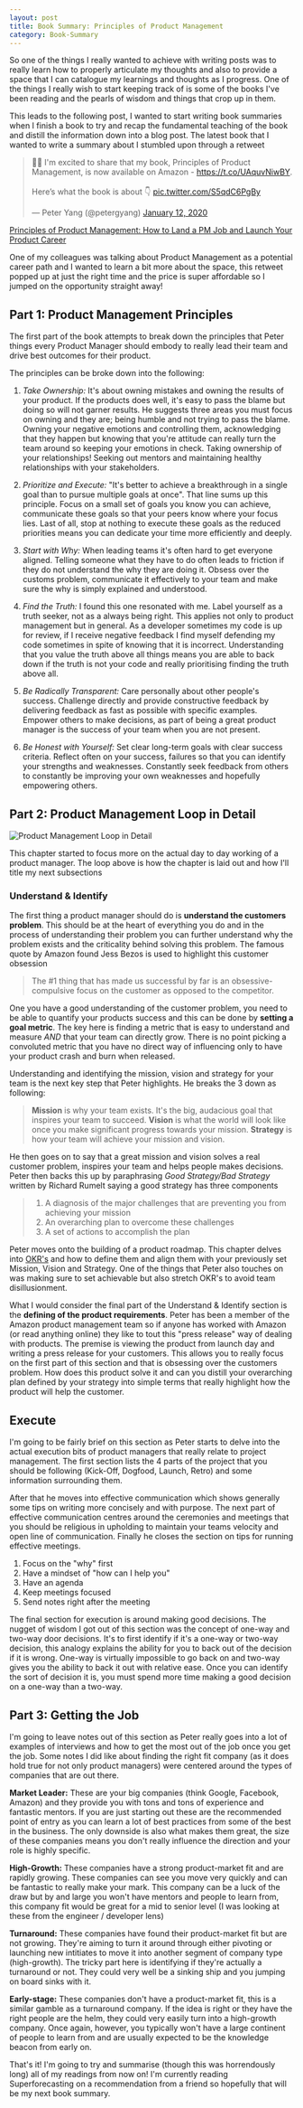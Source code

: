 ```yaml
---
layout: post
title: Book Summary: Principles of Product Management
category: Book-Summary
---
```


So one of the things I really wanted to achieve with writing posts was to really learn how to properly articulate my thoughts and also to provide a space that I can catalogue my learnings and thoughts as I progress. One of the things I really wish to start keeping track of is some of the books I've been reading and the pearls of wisdom and things that crop up in them.

This leads to the following post, I wanted to start writing book summaries when I finish a book to try and recap the fundamental teaching of the book and distill the information down into a blog post. The latest book that I wanted to write a summary about I stumbled upon through a retweet

<blockquote class="twitter-tweet"><p lang="en" dir="ltr">📖🎉 I&#39;m excited to share that my book, Principles of Product Management, is now available on Amazon - <a href="https://t.co/UAquvNiwBY">https://t.co/UAquvNiwBY</a>. <br><br>Here’s what the book is about 👇 <a href="https://t.co/S5qdC6PgBy">pic.twitter.com/S5qdC6PgBy</a></p>&mdash; Peter Yang (@petergyang) <a href="https://twitter.com/petergyang/status/1216418134527115264?ref_src=twsrc%5Etfw">January 12, 2020</a></blockquote> <script async src="https://platform.twitter.com/widgets.js" charset="utf-8"></script>

[Principles of Product Management: How to Land a PM Job and Launch Your Product Career](https://www.amazon.com/gp/product/B083D667N2)

One of my colleagues was talking about Product Management as a potential career path and I wanted to learn a bit more about the space, this retweet popped up at just the right time and the price is super affordable so I jumped on the opportunity straight away!

## Part 1: Product Management Principles

The first part of the book attempts to break down the principles that Peter things every Product Manager should embody to really lead their team and drive best outcomes for their product.

The principles can be broke down into the following:
1. _Take Ownership:_ It's about owning mistakes and owning the results of your product. If the products does well, it's easy to pass the blame but doing so will not garner results. He suggests three areas you must focus on owning and they are; being humble and not trying to pass the blame. Owning your negative emotions and controlling them, acknowledging that they happen but knowing that you're attitude can really turn the team around so keeping your emotions in check. Taking ownership of your relationships! Seeking out mentors and maintaining healthy relationships with your stakeholders.

2. _Prioritize and Execute:_ "It's better to achieve a breakthrough in a single goal than to pursue multiple goals at once". That line sums up this principle. Focus on a small set of goals you know you can achieve, communicate these goals so that your peers know where your focus lies. Last of all, stop at nothing to execute these goals as the reduced priorities means you can dedicate your time more efficiently and deeply.

3. _Start with Why:_ When leading teams it's often hard to get everyone aligned. Telling someone what they have to do often leads to friction if they do not understand the why they are doing it. Obsess over the customs problem, communicate it effectively to your team and make sure the why is simply explained and understood.

4. _Find the Truth:_ I found this one resonated with me. Label yourself as a truth seeker, not as a always being right. This applies not only to product management but in general. As a developer sometimes my code is up for review, if I receive negative feedback I find myself defending my code sometimes in spite of knowing that it is incorrect. Understanding that you value the truth above all things means you are able to back down if the truth is not your code and really prioritising finding the truth above all.

5. _Be Radically Transparent:_ Care personally about other people's success. Challenge directly and provide constructive feedback by delivering feedback as fast as possible with specific examples. Empower others to make decisions, as part of being a great product manager is the success of your team when you are not present.

6. _Be Honest with Yourself:_ Set clear long-term goals with clear success criteria. Reflect often on your success, failures so that you can identify your strengths and weaknesses. Constantly seek feedback from others to constantly be improving your own weaknesses and hopefully empowering others.

## Part 2: Product Management Loop in Detail

![Product Management Loop in Detail](/public/product-management-loop.png)

This chapter started to focus more on the actual day to day working of a product manager. The loop above is how the chapter is laid out and how I'll title my next subsections

### Understand & Identify

The first thing a product manager should do is __understand the customers problem__. This should be at the heart of everything you do and in the process of understanding their problem you can further understand why the problem exists and the criticality behind solving this problem. The famous quote by Amazon found Jess Bezos is used to highlight this customer obsession

> The #1 thing that has made us successful by far is an obsessive-compulsive focus on the customer as opposed to the competitor.

One you have a good understanding of the customer problem, you need to be able to quantify your products success and this can be done by __setting a goal metric__. The key here is finding a metric that is easy to understand and measure _AND_ that your team can directly grow. There is no point picking a convoluted metric that you have no direct way of influencing only to have your product crash and burn when released.

Understanding and identifying the mission, vision and strategy for your team is the next key step that Peter highlights. He breaks the 3 down as following:

> __Mission__ is why your team exists. It's the big, audacious goal that inspires your team to succeed.
> __Vision__ is what the world will look like once you make significant progress towards your mission.
> __Strategy__ is how your team will achieve your mission and vision.

He then goes on to say that a great mission and vision solves a real customer problem, inspires your team and helps people makes decisions. Peter then backs this up by paraphrasing _Good Strategy/Bad Strategy_ written by Richard Rumelt saying a good strategy has three components

> 1. A diagnosis of the major challenges that are preventing you from achieving your mission
> 2. An overarching plan to overcome these challenges
> 3. A set of actions to accomplish the plan

Peter moves onto the building of a product roadmap. This chapter delves into [OKR's](https://rework.withgoogle.com/guides/set-goals-with-okrs/steps/introduction/) and how to define them and align them with your previously set Mission, Vision and Strategy. One of the things that Peter also touches on was making sure to set achievable but also stretch OKR's to avoid team disillusionment.

What I would consider the final part of the Understand & Identify section is the __defining of the product requirements__. Peter has been a member of the Amazon product management team so if anyone has worked with Amazon (or read anything online) they like to tout this "press release" way of dealing with products. The premise is viewing the product from launch day and writing a press release for your customers. This allows you to really focus on the first part of this section and that is obsessing over the customers problem. How does this product solve it and can you distill your overarching plan defined by your strategy into simple terms that really highlight how the product will help the customer.

## Execute

I'm going to be fairly brief on this section as Peter starts to delve into the actual execution bits of product managers that really relate to project management. The first section lists the 4 parts of the project that you should be following (Kick-Off, Dogfood, Launch, Retro) and some information surrounding them. 

After that he moves into effective communication which shows generally some tips on writing more concisely and with purpose. The next part of effective communication centres around the ceremonies and meetings that you should be religious in upholding to maintain your teams velocity and open line of communication. Finally he closes the section on tips for running effective meetings.

1. Focus on the "why" first
2. Have a mindset of "how can I help you"
3. Have an agenda
4. Keep meetings focused
5. Send notes right after the meeting

The final section for execution is around making good decisions. The nugget of wisdom I got out of this section was the concept of one-way and two-way door decisions. It's to first identify if it's a one-way or two-way decision, this analogy explains the ability for you to back out of the decision if it is wrong. One-way is virtually impossible to go back on and two-way gives you the ability to back it out with relative ease. Once you can identify the sort of decision it is, you must spend more time making a good decision on a one-way than a two-way. 

## Part 3: Getting the Job

I'm going to leave notes out of this section as Peter really goes into a lot of examples of interviews and how to get the most out of the job once you get the job. Some notes I did like about finding the right fit company (as it does hold true for not only product managers) were centered around the types of companies that are out there.

__Market Leader:__ These are your big companies (think Google, Facebook, Amazon) and they provide you with tons and tons of experience and fantastic mentors. If you are just starting out these are the recommended point of entry as you can learn a lot of best practices from some of the best in the business. The only downside is also what makes them great, the size of these companies means you don't really influence the direction and your role is highly specific. 

__High-Growth:__ These companies have a strong product-market fit and are rapidly growing. These companies can see you move very quickly and can be fantastic to really make your mark. This company can be a luck of the draw but by and large you won't have mentors and people to learn from, this company fit would be great for a mid to senior level (I was looking at these from the engineer / developer lens)

__Turnaround:__ These companies have found their product-market fit but are not growing. They're aiming to turn it around through either pivoting or launching new intitiates to move it into another segment of company type (high-growth). The tricky part here is identifying if they're actually a turnaround or not. They could very well be a sinking ship and you jumping on board sinks with it.

__Early-stage:__ These companies don't have a product-market fit, this is a similar gamble as a turnaround company. If the idea is right or they have the right people are the helm, they could very easily turn into a high-growth company. Once again, however, you typically won't have a large continent of people to learn from and are usually expected to be the knowledge beacon from early on.

That's it! I'm going to try and summarise (though this was horrendously long) all of my readings from now on! I'm currently reading Superforecasting on a recommendation from a friend so hopefully that will be my next book summary.
